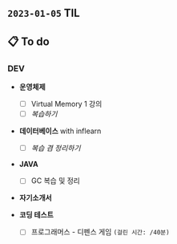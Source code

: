 ## `2023-01-05` TIL

## 📋 To do

### DEV

+ **운영체제**
  + [ ] Virtual Memory 1 강의
  + [ ] _복습하기_

+ **데이터베이스** with inflearn
  + [ ] _복습 겸 정리하기_

+ **JAVA**
  + [ ] GC 복습 및 정리

+ **자기소개서**

+ **코딩 테스트**
  + [ ] 프로그래머스 - 디펜스 게임 `(걸린 시간: /40분)`